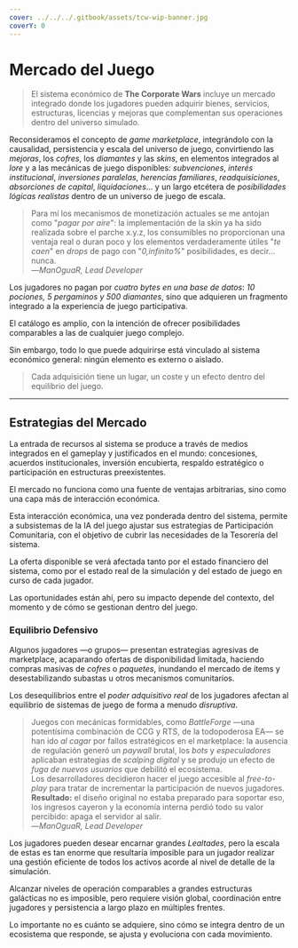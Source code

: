 ```yaml
---
cover: ../../../.gitbook/assets/tcw-wip-banner.jpg
coverY: 0
---
```


# Mercado del Juego

> El sistema económico de **The Corporate Wars** incluye un mercado integrado donde los jugadores pueden adquirir bienes, servicios, estructuras, licencias y mejoras que complementan sus operaciones dentro del universo simulado.

Reconsideramos el concepto de _game marketplace_, integrándolo con la causalidad, persistencia y escala del universo de juego, convirtiendo las _mejoras_, los _cofres_, los _diamantes_ y las _skins_, en elementos integrados al _lore_ y a las mecánicas de juego disponibles: _subvenciones_, _interés institucional_, _inversiones paralelas_, _herencias familiares_, _readquisiciones_, _absorciones de capital_, _liquidaciones_... y un largo etcétera de _posibilidades lógicas realistas_ dentro de un universo de juego de escala.

> Para mí los mecanismos de monetización actuales se me antojan como "_pagar por aire_": la implementación de la skin ya ha sido realizada sobre el parche x.y.z, los consumibles no proporcionan una ventaja real o duran poco y los elementos verdaderamente útiles "_te caen_" en _drops_ de pago con "_0,infinito%_" posibilidades, es decir... nunca.\
> —_ManOguaR, Lead Developer_

Los jugadores no pagan por _cuatro bytes en una base de datos_: _10 pociones, 5 pergaminos y 500 diamantes_, sino que adquieren un fragmento integrado a la experiencia de juego participativa.

El catálogo es amplio, con la intención de ofrecer posibilidades comparables a las de cualquier juego complejo.

Sin embargo, todo lo que puede adquirirse está vinculado al sistema económico general: ningún elemento es externo o aislado.

> Cada adquisición tiene un lugar, un coste y un efecto dentro del equilibrio del juego.

***

## Estrategias del Mercado

La entrada de recursos al sistema se produce a través de medios integrados en el gameplay y justificados en el mundo: concesiones, acuerdos institucionales, inversión encubierta, respaldo estratégico o participación en estructuras preexistentes.

El mercado no funciona como una fuente de ventajas arbitrarias, sino como una capa más de interacción económica.

Esta interacción económica, una vez ponderada dentro del sistema, permite a subsistemas de la IA del juego ajustar sus estrategias de Participación Comunitaria, con el objetivo de cubrir las necesidades de la Tesorería del sistema.

La oferta disponible se verá afectada tanto por el estado financiero del sistema, como por el estado real de la simulación y del estado de juego en curso de cada jugador.

Las oportunidades están ahí, pero su impacto depende del contexto, del momento y de cómo se gestionan dentro del juego.

### Equilibrio Defensivo

Algunos jugadores —o grupos— presentan estrategias agresivas de marketplace, acaparando ofertas de disponibilidad limitada, haciendo compras masivas de _cofres_ o _paquetes_, inundando el mercado de ítems y desestabilizando subastas u otros mecanismos comunitarios.

Los desequilibrios entre el _poder adquisitivo real_ de los jugadores afectan al equilibrio de sistemas de juego de forma a menudo _disruptiva_.

> Juegos con mecánicas formidables, como _BattleForge_ —una potentísima combinación de CCG y RTS, de la todopoderosa EA— se han ido _al cagar_ por fallos estratégicos en el marketplace: la ausencia de regulación generó un _paywall_ brutal, los _bots_ y _especuladores_ aplicaban estrategias de _scalping digital_ y se produjo un efecto de _fuga de nuevos usuarios_ que debilitó el ecosistema.\
> Los desarrolladores decidieron hacer el juego accesible al _free-to-play_ para tratar de incrementar la participación de nuevos jugadores.\
> **Resultado:** el diseño original no estaba preparado para soportar eso, los ingresos cayeron y la economía interna perdió todo su valor percibido: apaga el servidor al salir.\
> —_ManOguaR, Lead Developer_

Los jugadores pueden desear encarnar grandes _Lealtades_, pero la escala de estas es tan enorme que resultaría imposible para un jugador realizar una gestión eficiente de todos los activos acorde al nivel de detalle de la simulación.

Alcanzar niveles de operación comparables a grandes estructuras galácticas no es imposible, pero requiere visión global, coordinación entre jugadores y persistencia a largo plazo en múltiples frentes.

Lo importante no es cuánto se adquiere, sino cómo se integra dentro de un ecosistema que responde, se ajusta y evoluciona con cada movimiento.
